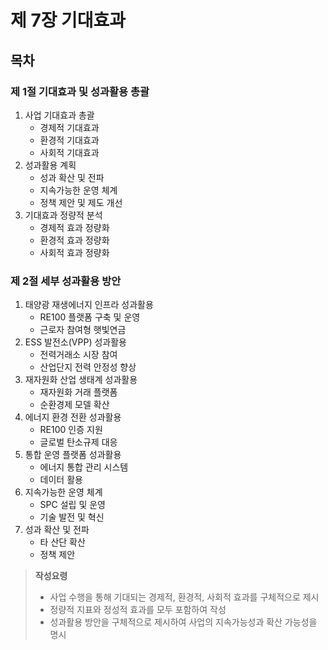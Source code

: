 # 제 7장 기대효과

## 목차

### 제 1절 기대효과 및 성과활용 총괄
1. 사업 기대효과 총괄
   - 경제적 기대효과
   - 환경적 기대효과
   - 사회적 기대효과
2. 성과활용 계획
   - 성과 확산 및 전파
   - 지속가능한 운영 체계
   - 정책 제안 및 제도 개선
3. 기대효과 정량적 분석
   - 경제적 효과 정량화
   - 환경적 효과 정량화
   - 사회적 효과 정량화

### 제 2절 세부 성과활용 방안
1. 태양광 재생에너지 인프라 성과활용
   - RE100 플랫폼 구축 및 운영
   - 근로자 참여형 햇빛연금
2. ESS 발전소(VPP) 성과활용
   - 전력거래소 시장 참여
   - 산업단지 전력 안정성 향상
3. 재자원화 산업 생태계 성과활용
   - 재자원화 거래 플랫폼
   - 순환경제 모델 확산
4. 에너지 환경 전환 성과활용
   - RE100 인증 지원
   - 글로벌 탄소규제 대응
5. 통합 운영 플랫폼 성과활용
   - 에너지 통합 관리 시스템
   - 데이터 활용
6. 지속가능한 운영 체계
   - SPC 설립 및 운영
   - 기술 발전 및 혁신
7. 성과 확산 및 전파
   - 타 산단 확산
   - 정책 제안

> **작성요령**
> - 사업 수행을 통해 기대되는 경제적, 환경적, 사회적 효과를 구체적으로 제시
> - 정량적 지표와 정성적 효과를 모두 포함하여 작성
> - 성과활용 방안을 구체적으로 제시하여 사업의 지속가능성과 확산 가능성을 명시
